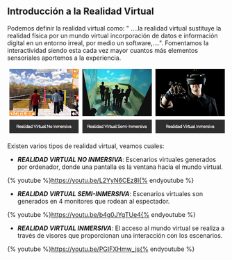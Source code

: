 ## Introducción a la Realidad Virtual

Podemos definir la realidad virtual como: " ….la realidad virtual sustituye la realidad física por un mundo virtual incorporación de datos e información digital en un entorno irreal, por medio un software,….". Fomentamos la interactividad siendo esta cada vez mayor cuantos más elementos sensoriales aportemos a la experiencia.

![](img/realidad-virtual.png)

Existen varios tipos de realidad virtual, veamos cuales:

* _**REALIDAD VIRTUAL NO INMERSIVA**_: Escenarios virtuales generados por ordenador, donde una pantalla es la ventana hacia el mundo virtual.

{% youtube %}https://youtu.be/L2YyN6CEz8I{% endyoutube %}

* _**REALIDAD VIRTUAL SEMI-INMERSIVA**_: Escenarios virtuales son generados en 4 monitores que rodean al espectador.

{% youtube %}https://youtu.be/b4g0JYgTUe4{% endyoutube %}

* _**REALIDAD VIRTUAL INMERSIVA**_: El acceso al mundo virtual se realiza a través de visores que proporcionan una interacción con los escenarios.

{% youtube %}https://youtu.be/PGIFXHmw_js{% endyoutube %}
